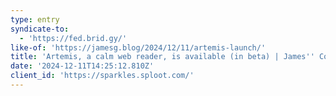 ```yaml
---
type: entry
syndicate-to:
  - 'https://fed.brid.gy/'
like-of: 'https://jamesg.blog/2024/12/11/artemis-launch/'
title: 'Artemis, a calm web reader, is available (in beta) | James'' Coffee Blog'
date: '2024-12-11T14:25:12.810Z'
client_id: 'https://sparkles.sploot.com/'
---
```


